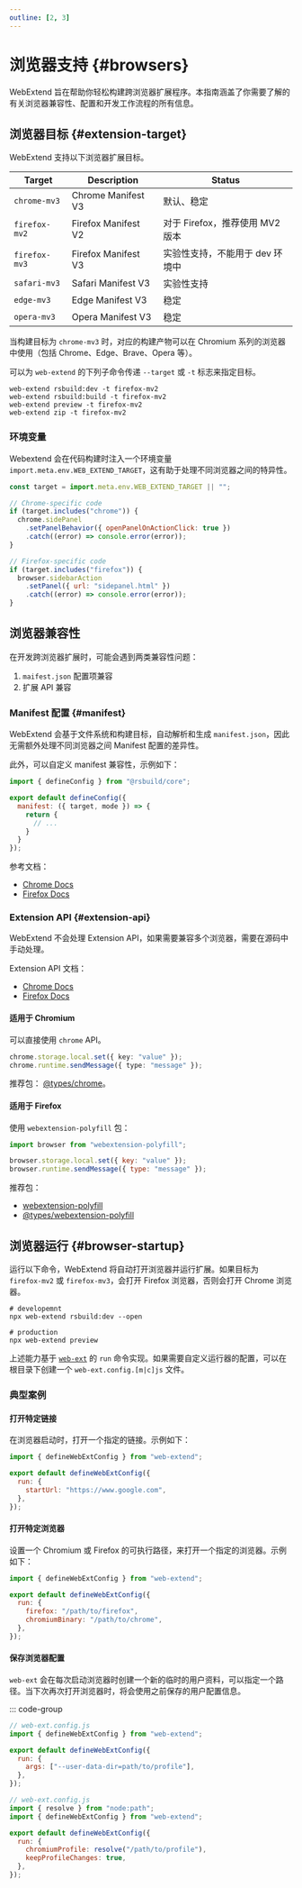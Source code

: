 ```yaml
---
outline: [2, 3]
---
```


# 浏览器支持 {#browsers}

WebExtend 旨在帮助你轻松构建跨浏览器扩展程序。本指南涵盖了你需要了解的有关浏览器兼容性、配置和开发工作流程的所有信息。

## 浏览器目标 {#extension-target}

WebExtend 支持以下浏览器扩展目标。

| Target        | Description         | Status                          |
| ------------- | ------------------- | ------------------------------- |
| `chrome-mv3`  | Chrome Manifest V3  | 默认、稳定                      |
| `firefox-mv2` | Firefox Manifest V2 | 对于 Firefox，推荐使用 MV2 版本 |
| `firefox-mv3` | Firefox Manifest V3 | 实验性支持，不能用于 dev 环境中 |
| `safari-mv3`  | Safari Manifest V3  | 实验性支持                      |
| `edge-mv3`    | Edge Manifest V3    | 稳定                            |
| `opera-mv3`   | Opera Manifest V3   | 稳定                            |

当构建目标为 `chrome-mv3` 时，对应的构建产物可以在 Chromium 系列的浏览器中使用（包括 Chrome、Edge、Brave、Opera 等）。

可以为 `web-extend` 的下列子命令传递 `--target` 或 `-t` 标志来指定目标。

```shell
web-extend rsbuild:dev -t firefox-mv2
web-extend rsbuild:build -t firefox-mv2
web-extend preview -t firefox-mv2
web-extend zip -t firefox-mv2
```

### 环境变量

Webextend 会在代码构建时注入一个环境变量 `import.meta.env.WEB_EXTEND_TARGET`，这有助于处理不同浏览器之间的特异性。

```js [src/background.js]
const target = import.meta.env.WEB_EXTEND_TARGET || "";

// Chrome-specific code
if (target.includes("chrome")) {
  chrome.sidePanel
    .setPanelBehavior({ openPanelOnActionClick: true })
    .catch((error) => console.error(error));
}

// Firefox-specific code
if (target.includes("firefox")) {
  browser.sidebarAction
    .setPanel({ url: "sidepanel.html" })
    .catch((error) => console.error(error));
}
```

## 浏览器兼容性

在开发跨浏览器扩展时，可能会遇到两类兼容性问题：

1. `maifest.json` 配置项兼容
2. 扩展 API 兼容

### Manifest 配置 {#manifest}

WebExtend 会基于文件系统和构建目标，自动解析和生成 `manifest.json`，因此无需额外处理不同浏览器之间 Manifest 配置的差异性。

此外，可以自定义 manifest 兼容性，示例如下：


```js [web-extend.configjs]
import { defineConfig } from "@rsbuild/core";

export default defineConfig({
  manifest: ({ target, mode }) => {
    return {
      // ...
    }
  }
});
```


参考文档：

- [Chrome Docs](https://developer.chrome.com/docs/extensions/reference/manifest)
- [Firefox Docs](https://developer.mozilla.org/en-US/docs/Mozilla/Add-ons/WebExtensions/manifest.json)

### Extension API {#extension-api}

WebExtend 不会处理 Extension API，如果需要兼容多个浏览器，需要在源码中手动处理。

Extension API 文档：

- [Chrome Docs](https://developer.chrome.com/docs/extensions/reference/api)
- [Firefox Docs](https://developer.mozilla.org/en-US/docs/Mozilla/Add-ons/WebExtensions/API)

#### 适用于 Chromium

可以直接使用 `chrome` API。

```ts
chrome.storage.local.set({ key: "value" });
chrome.runtime.sendMessage({ type: "message" });
```

推荐包： [@types/chrome](https://www.npmjs.com/package/@types/chrome)。

#### 适用于 Firefox

使用 `webextension-polyfill` 包：

```js
import browser from "webextension-polyfill";

browser.storage.local.set({ key: "value" });
browser.runtime.sendMessage({ type: "message" });
```

推荐包：

- [webextension-polyfill](https://www.npmjs.com/package/webextension-polyfill)
- [@types/webextension-polyfill](https://www.npmjs.com/package/@types/webextension-polyfill)

## 浏览器运行 {#browser-startup}

运行以下命令，WebExtend 将自动打开浏览器并运行扩展。如果目标为 `firefox-mv2` 或 `firefox-mv3`，会打开 Firefox 浏览器，否则会打开 Chrome 浏览器。

```shell
# developemnt
npx web-extend rsbuild:dev --open

# production
npx web-extend preview
```

上述能力基于 [`web-ext`](https://github.com/mozilla/web-ext) 的 `run` 命令实现。如果需要自定义运行器的配置，可以在根目录下创建一个 `web-ext.config.[m|c]js` 文件。

### 典型案例

#### 打开特定链接

在浏览器启动时，打开一个指定的链接。示例如下：

```js [web-ext.config.js]
import { defineWebExtConfig } from "web-extend";

export default defineWebExtConfig({
  run: {
    startUrl: "https://www.google.com",
  },
});
```

#### 打开特定浏览器

设置一个 Chromium 或 Firefox 的可执行路径，来打开一个指定的浏览器。示例如下：

```js [web-ext.config.js]
import { defineWebExtConfig } from "web-extend";

export default defineWebExtConfig({
  run: {
    firefox: "/path/to/firefox",
    chromiumBinary: "/path/to/chrome",
  },
});
```

#### 保存浏览器配置

`web-ext` 会在每次启动浏览器时创建一个新的临时的用户资料，可以指定一个路径。当下次再次打开浏览器时，将会使用之前保存的用户配置信息。

::: code-group

```js [Mac/Linux]
// web-ext.config.js
import { defineWebExtConfig } from "web-extend";

export default defineWebExtConfig({
  run: {
    args: ["--user-data-dir=path/to/profile"],
  },
});
```

```js [Windows]
// web-ext.config.js
import { resolve } from "node:path";
import { defineWebExtConfig } from "web-extend";

export default defineWebExtConfig({
  run: {
    chromiumProfile: resolve("/path/to/profile"),
    keepProfileChanges: true,
  },
});
```
